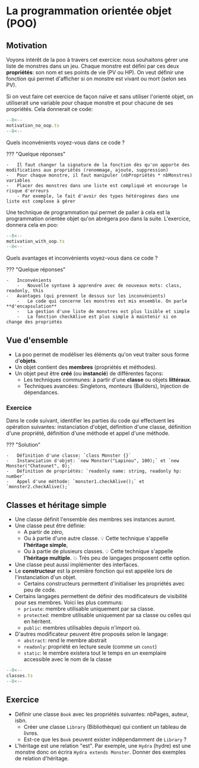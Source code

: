 # La programmation orientée objet (POO)

## Motivation

Voyons intérêt de la poo à travers cet exercice: nous souhaitons gérer une liste de monstres dans un jeu. Chaque monstre est défini par ces deux **propriétés**: son nom et ses points de vie (PV ou HP). On veut définir une fonction qui permet d'afficher si on monstre est vivant ou mort (selon ses PV).

Si on veut faire cet exercice de façon naïve et sans utiliser l'orienté objet, on utiliserait une variable pour chaque monstre et pour chacune de ses propriétés. Cela donnerait ce code:

```ts
--8<--
motivation_no_oop.ts
--8<--
```

Quels inconvénients voyez-vous dans ce code ?

??? "Quelque réponses"

    -   Il faut changer la signature de la fonction dès qu'on apporte des modifications aux propriétés (renommage, ajoute, suppression)
    -   Pour chaque monstre, il faut manipuler (nbPropriétés * nbMonstres) variables
    -   Placer des monstres dans une liste est compliqué et encourage le risque d'erreurs
        - Par exemple, le fait d'avoir des types hétérogènes dans une liste est complexe à gérer

Une technique de programmation qui permet de palier à cela est la programmation orientée objet qu'on abrégera poo dans la suite.
L'exercice, donnera cela en poo:

```ts
--8<--
motivation_with_oop.ts
--8<--
```

Quels avantages et inconvénients voyez-vous dans ce code ?

??? "Quelque réponses"

    -   Inconvénients
        -   Nouvelle syntaxe à apprendre avec de nouveaux mots: class, readonly, this
    -   Avantages (qui prennent le dessus sur les inconvénients)
        -   Le code qui concerne les monstres est mis ensemble. On parle **d'encapsulation**
        -   La gestion d'une liste de monstres est plus lisible et simple
        -   La fonction checkAlive est plus simple à maintenir si on change des propriétés

## Vue d'ensemble

-   La poo permet de modéliser les éléments qu'on veut traiter sous forme d'**objets**.
-   Un objet contient des **membres** (propriétés et méthodes).
-   Un objet peut être **créé** (ou **instancié**) de différentes façons:
    -   Les techniques communes: à partir d'une **classe** ou objets **littéraux**.
    -   Techniques avancées: Singletons, monteurs (Builders), Injection de dépendances.

### Exercice

Dans le code suivant, identifier les parties du code qui effectuent les opération suivantes: instanciation d'objet, définition d'une classe, définition d'une propriété, définition d'une méthode et appel d'une méthode.

??? "Solution"

    -   Définition d'une classe: `class Monster {}`
    -   Instanciation d'objet: `new Monster("Lapinou", 100);` et `new Monster("Chatounet", 0);`
    -   Définition de propriétés: `readonly name: string, readonly hp: number`
    -   Appel d'une méthode: `monster1.checkAlive();` et `monster2.checkAlive();`

## Classes et héritage simple

-   Une classe définit l'ensemble des membres ses instances auront.
-   Une classe peut être définie:
    -   A partir de zéro,
    -   Ou à partie d'une autre classe. :bulb: Cette technique s'appelle **l'héritage simple**,
    -   Ou à partie de plusieurs classes. :bulb: Cette technique s'appelle **l'héritage multiple**. :boom: Très peu de langages proposent cette option.
-   Une classe peut aussi implémenter des interfaces.
-   Le **constructeur** est la première fonction qui est appelée lors de l'instanciation d'un objet.
    -   Certains constructeurs permettent d'initialiser les propriétés avec peu de code.
-   Certains langages permettent de définir des modificateurs de visibilité pour ses membres. Voici les plus communs:
    -   `private`: membre utilisable uniquement par sa classe.
    -   `protected`: membre utilisable uniquement par sa classe ou celles qui en héritent.
    -   `public`: membres utilisables depuis n'import où.
-   D'autres modificateur peuvent être proposés selon le langage:
    -   `abstract`: rend le membre abstrait
    -   `readonly`: propriété en lecture seule (comme un `const`)
    -   `static`: le membre existera tout le temps en un exemplaire accessible avec le nom de la classe

```ts title="Définition de deux classes dont une qui hérite de l'autre"
--8<--
classes.ts
--8<--
```

## Exercice

- Définir une classe `Book` avec les propriétés suivantes: nbPages, auteur, isbn.
    - Créer une classe `Library` (Bibliothèque) qui contient un tableau de livres.
    - Est-ce que les `Book` peuvent exister indépendamment de `Library` ?
- L'héritage est une relation "est". Par exemple, une `Hydra` (hydre)  est une monstre donc on écrira `Hydra extends Monster`. Donner des exemples de relation d'héritage.

